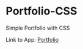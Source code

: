 # Portfolio-CSS
Simple Portfolio with CSS

Link to App: [Portfolio](https://codepen.io/drakonim/full/VwLrwXr)
